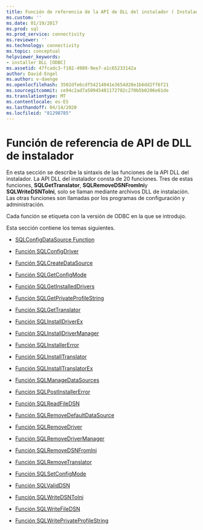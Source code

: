 ```yaml
---
title: Función de referencia de la API de DLL del instalador ( Instalador DLL API Reference Function) Microsoft Docs
ms.custom: ''
ms.date: 01/19/2017
ms.prod: sql
ms.prod_service: connectivity
ms.reviewer: ''
ms.technology: connectivity
ms.topic: conceptual
helpviewer_keywords:
- installer DLL [ODBC]
ms.assetid: 47fcadc3-f102-4989-9ee7-a1c65233142a
author: David-Engel
ms.author: v-daenge
ms.openlocfilehash: 3502dfe6cdf54214041e3654d20e1b6dd2ff6f21
ms.sourcegitcommit: ce94c2ad7a50945481172782c270b5b0206e61de
ms.translationtype: MT
ms.contentlocale: es-ES
ms.lasthandoff: 04/14/2020
ms.locfileid: "81298785"
---
```

# <a name="installer-dll-api-reference-function"></a>Función de referencia de API de DLL de instalador
En esta sección se describe la sintaxis de las funciones de la API DLL del instalador. La API DLL del instalador consta de 20 funciones. Tres de estas funciones, **SQLGetTranslator**, **SQLRemoveDSNFromIni**y **SQLWriteDSNToIni**, solo se llaman mediante archivos DLL de instalación. Las otras funciones son llamadas por los programas de configuración y administración.  
  
 Cada función se etiqueta con la versión de ODBC en la que se introdujo.  
  
 Esta sección contiene los temas siguientes.  
  
-   [SQLConfigDataSource Function](../../../odbc/reference/syntax/sqlconfigdatasource-function.md)  
  
-   [Función SQLConfigDriver](../../../odbc/reference/syntax/sqlconfigdriver-function.md)  
  
-   [Función SQLCreateDataSource](../../../odbc/reference/syntax/sqlcreatedatasource-function.md)  
  
-   [Función SQLGetConfigMode](../../../odbc/reference/syntax/sqlgetconfigmode-function.md)  
  
-   [Función SQLGetInstalledDrivers](../../../odbc/reference/syntax/sqlgetinstalleddrivers-function.md)  
  
-   [Función SQLGetPrivateProfileString](../../../odbc/reference/syntax/sqlgetprivateprofilestring-function.md)  
  
-   [Función SQLGetTranslator](../../../odbc/reference/syntax/sqlgettranslator-function.md)  
  
-   [Función SQLInstallDriverEx](../../../odbc/reference/syntax/sqlinstalldriverex-function.md)  
  
-   [Función SQLInstallDriverManager](../../../odbc/reference/syntax/sqlinstalldrivermanager-function.md)  
  
-   [Función SQLInstallerError](../../../odbc/reference/syntax/sqlinstallererror-function.md)  
  
-   [Función SQLInstallTranslator](../../../odbc/reference/syntax/sqlinstalltranslator-function.md)  
  
-   [Función SQLInstallTranslatorEx](../../../odbc/reference/syntax/sqlinstalltranslatorex-function.md)  
  
-   [Función SQLManageDataSources](../../../odbc/reference/syntax/sqlmanagedatasources.md)  
  
-   [Función SQLPostInstallerError](../../../odbc/reference/syntax/sqlpostinstallererror-function.md)  
  
-   [Función SQLReadFileDSN](../../../odbc/reference/syntax/sqlreadfiledsn-function.md)  
  
-   [Función SQLRemoveDefaultDataSource](../../../odbc/reference/syntax/sqlremovedefaultdatasource-function.md)  
  
-   [Función SQLRemoveDriver](../../../odbc/reference/syntax/sqlremovedriver-function.md)  
  
-   [Función SQLRemoveDriverManager](../../../odbc/reference/syntax/sqlremovedrivermanager-function.md)  
  
-   [Función SQLRemoveDSNFromIni](../../../odbc/reference/syntax/sqlremovedsnfromini-function.md)  
  
-   [Función SQLRemoveTranslator](../../../odbc/reference/syntax/sqlremovetranslator-function.md)  
  
-   [Función SQLSetConfigMode](../../../odbc/reference/syntax/sqlsetconfigmode-function.md)  
  
-   [Función SQLValidDSN](../../../odbc/reference/syntax/sqlvaliddsn-function.md)  
  
-   [Función SQLWriteDSNToIni](../../../odbc/reference/syntax/sqlwritedsntoini-function.md)  
  
-   [Función SQLWriteFileDSN](../../../odbc/reference/syntax/sqlwritefiledsn-function.md)  
  
-   [Función SQLWritePrivateProfileString](../../../odbc/reference/syntax/sqlwriteprivateprofilestring-function.md)

